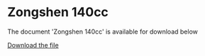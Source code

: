 # Zongshen 140cc  

The document 'Zongshen 140сс' is available for download below

[Download the file](../../../static/file/zs140cc.pdf)
